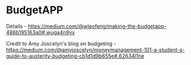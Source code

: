 # BudgetAPP

Details - 
https://medium.com/@wleofeng/making-the-budgetapp-486b195163a0#.wuga4n9yx

Credit to Amy Joscelyn's blog on budgeting - 
https://medium.com/@amyjoscelyn/moneymanagement-101-a-student-s-guide-to-austerity-budgeting-cb1d1d9b655e#.62634l1ne
